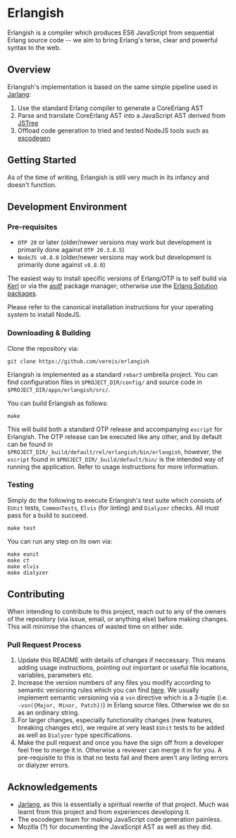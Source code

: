 # Erlangish
Erlangish is a compiler which produces ES6 JavaScript from sequential Erlang source code -- we aim to bring Erlang's terse, clear and powerful syntax to the web.

## Overview
Erlangish's implementation is based on the same simple pipeline used in [Jarlang](https://github.com/vereis/jarlang):

1) Use the standard Erlang compiler to generate a CoreErlang AST
2) Parse and translate CoreErlang AST into a JavaScript AST derived from [JSTree](https://developer.mozilla.org/en-US/docs/Mozilla/Projects/SpiderMonkey/Parser_API)
3) Offload code generation to tried and tested NodeJS tools such as [escodegen](https://github.com/estools/escodegen)

## Getting Started
As of the time of writing, Erlangish is still very much in its infancy and doesn't function.

## Development Environment
### Pre-requisites
- `OTP 20` or later (older/newer versions may work but development is primarily done against `OTP 20.3.8.5`)
- `NodeJS v8.8.0` (older/newer versions may work but development is primarily done against `v8.8.0`)

The easiest way to install specific versions of Erlang/OTP is to self build via [Kerl](https://github.com/kerl/kerl) or via the [asdf](https://github.com/asdf-vm/asdf) package manager; otherwise use the [Erlang Solution packages](https://www.erlang-solutions.com/resources/download.html).

Please refer to the canonical installation instructions for your operating system to install NodeJS.

### Downloading & Building
Clone the repository via:
```shell
git clone https://github.com/vereis/erlangish
```

Erlangish is implemented as a standard `rebar3` umbrella project. You can find configuration files in `$PROJECT_DIR/config/` and source code in `$PROJECT_DIR/apps/erlangish/src/`. 

You can build Erlangish as follows:
```shell
make
```

This will build both a standard OTP release and accompanying `escript` for Erlangish. The OTP release can be executed like any other, and by default can be found in `$PROJECT_DIR/_build/default/rel/erlangish/bin/erlangish`, however, the `escript` found in `$PROJECT_DIR/_build/default/bin/` is the intended way of running the application. Refer to usage instructions for more information.

### Testing
Simply do the following to execute Erlangish's test suite which consists of `EUnit` tests, `CommonTests`, `Elvis` (for linting) and `Dialyzer` checks. All must pass for a build to succeed.

```shell
make test
```

You can run any step on its own via:
```shell
make eunit
make ct
make elvis
make dialyzer
```

## Contributing
When intending to contribute to this project, reach out to any of the owners of the repository (via issue, email, or anything else) before making changes. This will minimise the chances of wasted time on either side.

### Pull Request Process
1) Update this README with details of changes if neccessary. This means adding usage instructions, pointing out important or useful file locations, variables, parameters etc.
2) Increase the version numbers of any files you modify according to semantic versioning rules which you can find [here](https://semver.org/). We usually implement semantic versioning via a `vsn` directive which is a 3-tuple (i.e. `-vsn({Major, Minor, Patch})`) in Erlang source files. Otherwise we do so as an ordinary string.
3) For larger changes, especially functionality changes (new features, breaking changes etc), we require at very least `EUnit` tests to be added as well as `Dialyzer` type specifications.
4) Make the pull request and once you have the sign off from a developer feel free to merge it in. Otherwise a reviewer can merge it in for you. A pre-requisite to this is that no tests fail and there aren't any linting errors or dialyzer errors.

## Acknowledgements
- [Jarlang](https://github.com/vereis/jarlang), as this is essentially a spiritual rewrite of that project. Much was learnt from this project and from experiences developing it.
- The escodegen team for making JavaScript code generation painless.
- Mozilla (?) for documenting the JavaScript AST as well as they did.
